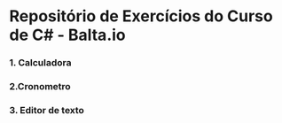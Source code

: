 # Repositório de Exercícios do Curso de C# - Balta.io
### 1. Calculadora
### 2.Cronometro 
### 3. Editor de texto
